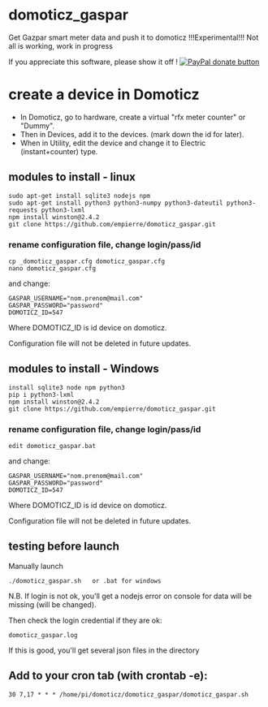 # domoticz_gaspar
Get Gazpar smart meter data and push it to domoticz
!!!Experimental!!! Not all is working, work in progress


If you appreciate this software, please show it off ! [![PayPal donate button](https://img.shields.io/badge/Donate-PayPal-green.svg)](https://www.paypal.com/cgi-bin/webscr?cmd=_xclick&business=epierre@e-nef.com&currency_code=EUR&amount=&item_name=thanks "Donate once-off to this project using Paypal")

# create a device in Domoticz
- In Domoticz, go to hardware, create a virtual "rfx meter counter" or "Dummy".
- Then in Devices, add it to the devices. (mark down the id for later).
- When in Utility, edit the device and change it to Electric (instant+counter) type.

## modules to install - linux

    sudo apt-get install sqlite3 nodejs npm
    sudo apt-get install python3 python3-numpy python3-dateutil python3-requests python3-lxml
    npm install winston@2.4.2 
    git clone https://github.com/empierre/domoticz_gaspar.git

### rename configuration file, change login/pass/id

    cp _domoticz_gaspar.cfg domoticz_gaspar.cfg
    nano domoticz_gaspar.cfg

and change:

    GASPAR_USERNAME="nom.prenom@mail.com"
    GASPAR_PASSWORD="password"
    DOMOTICZ_ID=547

Where DOMOTICZ_ID is id device on domoticz. 

Configuration file will not be deleted in future updates.

## modules to install - Windows

    install sqlite3 node npm python3
    pip i python3-lxml
    npm install winston@2.4.2 
    git clone https://github.com/empierre/domoticz_gaspar.git

### rename configuration file, change login/pass/id

    edit domoticz_gaspar.bat

and change:

    GASPAR_USERNAME="nom.prenom@mail.com"
    GASPAR_PASSWORD="password"
    DOMOTICZ_ID=547

Where DOMOTICZ_ID is id device on domoticz. 

Configuration file will not be deleted in future updates.

## testing before launch

Manually launch

    ./domoticz_gaspar.sh   or .bat for windows

N.B. If login is not ok, you'll get a nodejs error on console for data will be missing (will be changed).

Then check the login credential if they are ok:

    domoticz_gaspar.log

If this is good, you'll get several json files in the directory

## Add to your cron tab (with crontab -e):

    30 7,17 * * * /home/pi/domoticz/domoticz_gaspar/domoticz_gaspar.sh

